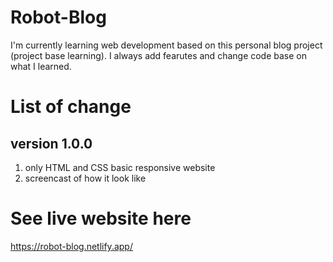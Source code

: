 # Robot-Blog
I'm currently learning web development based on this personal blog project (project base learning).
I always add fearutes and change code base on what I learned.

# List of change
## version 1.0.0
1. only HTML and CSS basic responsive website
2. screencast of how it look like

# See live website here
https://robot-blog.netlify.app/
